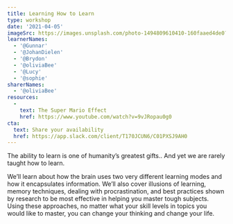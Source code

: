 ```yaml
---
title: Learning How to Learn
type: workshop
date: '2021-04-05'
imageSrc: https://images.unsplash.com/photo-1494809610410-160faaed4de0?ixid=MXwxMjA3fDB8MHxwaG90by1wYWdlfHx8fGVufDB8fHw%3D&ixlib=rb-1.2.1&auto=format&fit=crop&w=934&q=80
learnerNames:
  - '@Gunnar'
  - '@JohanDielen'
  - '@Brydon'
  - '@oliviaBee'
  - '@Lucy'
  - '@sophie'
sharerNames: 
  - '@oliviaBee'
resources:
  -
    text: The Super Mario Effect
    href: https://www.youtube.com/watch?v=9vJRopau0g0
cta:
  text: Share your availability
  href: https://app.slack.com/client/T170JCUN6/C01PXSJ9AH0
---
```

The ability to learn is one of humanity’s greatest gifts.. And yet we are rarely taught how to learn. 
<!--more-->
We’ll learn about how the brain uses two very different learning modes and how it encapsulates information. We’ll also cover illusions of learning, memory techniques, dealing with procrastination, and best practices shown by research to be most effective in helping you master tough subjects. Using these approaches, no matter what your skill levels in topics you would like to master, you can change your thinking and change your life.


